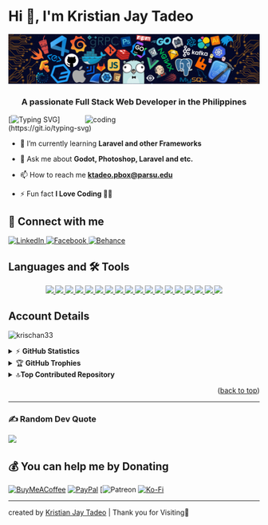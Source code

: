 <a name="readme-top"> </a >
# Hi 👋, I'm Kristian Jay Tadeo

![logo](https://github.com/KrisChan33/KrisChan33/blob/main/githubimage.png)
<h3 align="center">A passionate Full Stack Web Developer in the Philippines</h3>
<img align="right" alt="coding" width="350" src="https://rb.gy/mbprke">

[![Typing SVG ](https://readme-typing-svg.demolab.com?font=Fira+Code&pause=1000&width=435&lines=Im+a+Filipino%2C+Full+Stack+Developer;and+Open-Source+Developer;Nice+to+meet+You!)](https://git.io/typing-svg)


- 🌱 I’m currently learning **Laravel and other Frameworks**

- 💬 Ask me about **Godot, Photoshop, Laravel and etc.**

- 📫 How to reach me **ktadeo.pbox@parsu.edu**

- ⚡ Fun fact **I Love Coding 👨‍💻**


## 📠 Connect with me
<p align="left">
<a href="https://www.linkedin.com/in/kristian-jay-tadeo">
    <img src="https://rb.gy/k3m45n" alt="LinkedIn" width="50px" height="50px" />
</a>
 
<a href="https://www.facebook.com/profile.php?id=100092249816147">
    <img src="https://rb.gy/j3nw46" alt="Facebook" width="50px" height="50px" />
</a>

<a href="https://www.behance.net/kristianjaytadeo">
    <img src="https://rb.gy/4v8w40" alt="Behance" width="50px" height="50px" style="border-radius: 10%;" />
</a>


</p>


## Languages and 🛠 Tools


<p align="center">
  <a href="https://www.arduino.cc/">
    <img src="https://skillicons.dev/icons?i=arduino" />
  </a>

  <a href="https://blender.org/">
    <img src="https://skillicons.dev/icons?i=blender" />
  </a>
  
  <a href="https://getbootstrap.com/">
    <img src="https://skillicons.dev/icons?i=bootstrap" />
  </a>
  
 <a href="https://cprogramming.com/">
    <img src="https://skillicons.dev/icons?i=c" />
  </a>
  
 <a href="https://w3schools.com/cpp/">
    <img src="https://skillicons.dev/icons?i=cpp" />
  </a>

   <a href="w3schools.com/css">
    <img src="https://skillicons.dev/icons?i=css" />
  </a>

<a href="https://developer.mozilla.org/en-US/docs/Web/HTML/">
    <img src="https://skillicons.dev/icons?i=html" />
  </a>

<a href="java.com">
    <img src="https://skillicons.dev/icons?i=java " />
  </a>

<a href="https://gnu.org/software/bash">
    <img src="https://skillicons.dev/icons?i=bash " />
  </a>

  <a href="https://developer.mozilla.org/en-US/docs/Web/JavaScript">
    <img src="https://skillicons.dev/icons?i=js " />
  </a>

  <a href="https://linux.org">
    <img src="https://skillicons.dev/icons?i=linux  " />
  </a>

  <a href="https://mysql.com">
    <img src="https://skillicons.dev/icons?i=mysql " />
  </a>

  <a href="https://photoshop.com/en">
    <img src="https://skillicons.dev/icons?i=ps" />
  </a>

  <a href="https://php.net">
    <img src="https://skillicons.dev/icons?i=php" />
  </a>

   <a href="https://python.org">
    <img src="https://skillicons.dev/icons?i=python"/>
  </a>

   <a href="https://git-scm.com">
    <img src="https://skillicons.dev/icons?i=git"/>
  </a>

   <a href="https://laravel.com">
    <img src="https://skillicons.dev/icons?i=laravel"/>
  </a>
     <a href="https://tailwind.com">
    <img src="https://skillicons.dev/icons?i=tailwindcss"/>
  </a>

  
</p>

<!--Logo Only doesnt have a link 
![skills](https://skillicons.dev/iconsi=html,css,bootstrap,java,js,php,mysql,python,vscode,arduino,blender,photoshop,linux&theme=light)
-->

## Account Details
<p align="left"> <img src="https://rb.gy/6hj1ce" alt="krischan33" /> </p>

<details>
 <summary>&#9889 <b>GitHub Statistics</b></summary><br/>

![](https://github-readme-stats.vercel.app/api?username=KrisChan33&theme=algolia&hide_border=true&include_all_commits=true&count_private=false)<br/>
![](https://github-readme-streak-stats.herokuapp.com/?user=KrisChan33&theme=algolia&hide_border=true)<br/>
![](https://github-readme-stats.vercel.app/api/top-langs/?username=KrisChan33&theme=algolia&hide_border=true&include_all_commits=true&count_private=false&layout=compact)
</details>

<!--2nd Readme Editor-->
<details>
    <summary>&#127942 <b>GitHub Trophies</b></summary><br/>

![Github Trophy](https://github-profile-trophy.vercel.app/?username=krisChan33)
<!-- other design of trophy
![](https://github-profile-tropy.vercel.app/?username=KrisChan33&theme=flat&no-frame=false&no-bg=false&margin-w=4)-->
</details>


<details>
    <summary>🔝<b>Top Contributed Repository</b></summary><br/>

![Github Top Repo](https://github-contributor-stats.vercel.app/api?username=KrisChan33&limit=5&theme=dark&combine_all_yearly_contributions=true)
</details>

<p align="right">(<a href="#readme-top">back to top</a>)</p>
<hr> </hr>
<!-- Proudly created with GPRM ( https://gprm.itsvg.in ) -->

### ✍️ Random Dev Quote
![](https://rb.gy/zarqxi)

## 💰 You can help me by Donating
 [![BuyMeACoffee](https://rb.gy/drv33t)](https://rb.gy/bdsyzz) 
 [![PayPal](https://rb.gy/1b6ivh)](https://rb.gy/m19yb4) 
 [![Patreon](https://patreon.com/patreon.com/KrisChan33) 
 [![Ko-Fi](https://rb.gy/1nurh6)](https://rb.gy/bf95eg)


<!-- ACKNOWLEDGMENTS
## Acknowledgments:

This are the list of resources I find helpful and would like to give credit. I've included a few of my favorites to kick things off!

* [Choose an Open Source License](https://choosealicense.com)
* [React Icons](https://react-icons.github.io/react-icons/search)
* [Readme Typing SVG](https://elements.heroku.com/buttons/denvercoder1/readme-typing-svg)
* [Github Readme Generator](https://rahuldkjain.github.io/gh-profile-readme-generator/)
<p align="right">(<a href="#readme-top">back to top</a>)</p>
 -->
<hr>

created by [Kristian Jay Tadeo](https://rb.gy/evz163) | Thank you for Visiting🙏
